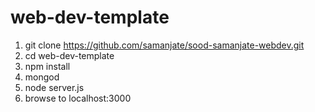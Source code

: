 # web-dev-template

1. git clone https://github.com/samanjate/sood-samanjate-webdev.git
1. cd web-dev-template
1. npm install
1. mongod
1. node server.js
1. browse to localhost:3000
